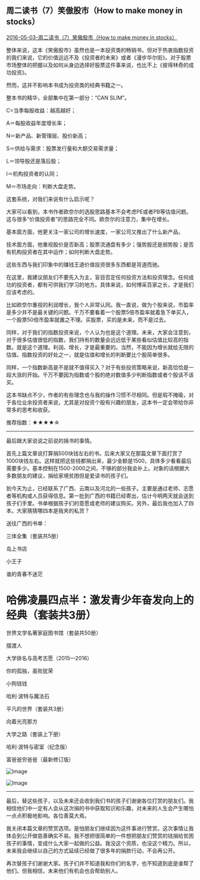 ## 周二读书（7）笑傲股市（How to make money in stocks）



[2016-05-03-周二读书（7）笑傲股市（How to make money in stocks）](https://mp.weixin.qq.com/s/0yYzihkfhm_3Yil-HixRUw)



整体来说，这本《笑傲股市》虽然也是一本投资类的畅销书，但对于热衷指数投资的我们来说，它的价值远远不及《投资者的未来》或者《漫步华尔街》。对于股票市场整体的把握以及如何从身边选择好股票这件事来说，也比不上《彼得林奇的成功投资》。



然而，这并不影响本书成为投资类的经典书籍之一。



整本书的精华，全部集中在第一部分：“CAN SLIM”。



C=当季每股收益：越高越好；

A＝每股收益年度增长率；

N＝新产品、新管理层、股价新高；

S＝供给与需求：股票发行量和大额交易需求量；

L＝领导股还是落后股；

I＝机构投资者的认同；

M＝市场走向：判断大盘走势。



这套系统，对我们来说有什么启示呢？



大家可以看到，本书作者欧奈尔的选股思路基本不会考虑PE或者PB等估值问题。这与很多“价值投资者”的思路完全不同。欧奈尔的注意力，集中在增长。



基本面方面，他更关注一家公司的增长速度，一家公司又推出了什么新产品。



技术面方面，他重视股价是否新高；股票流通盘有多少；强势股还是弱势股；是否有机构投资者在其中运作；如何判断大盘走势。



这些东西与我们印象中的赚钱王道价值投资很多东西都是背道而驰。



在这里，我建议朋友们不要先入为主，盲目否定任何投资方法和投资理念。任何成功的投资者，都有可供我们学习的地方。具体来说，如何博采百家之长，才是我们应该考虑的。



比如欧奈尔重视的利润增长，我个人非常认同。我一直说，做为个股来说，市盈率是多少并不是最关键的问题。千万不要看着一个股票5倍市盈率就着急下单买入，一个股票50倍市盈率就置之不理。买股票，买的是未来，而不是过去。



同样，对于我们的指数投资来说，个人认为也是这个道理。未来，大家会注意到，对于很多估值很低的指数，我们持有的数量会远远低于某些看似估值比较高的指数。就是这个道理。利润、增长，才是最重要的。当然，不能因为增长就给无限的估值。指数投资的好处之一，就是估值和增长的判断要比个股简单很多。



同样，一个指数新高是不是就不值得买入？对于有些投资策略来说，新高恰恰是一段大涨的开始。千万不要因为指数或个股的绝对数值多少判断指数或者个股该不该买。



这本书缺点不少，作者的有些理念也与我的操作习惯不尽相同。但是瑕不掩瑜，对于各位业余投资者来说，尤其是对投资个股有兴趣的朋友，这本书一定会带给你非常多的思考和收获。



推荐指数：★★★★☆







------





最后跟大家说说之前说的捐书的事情。



首先上篇文章说打算捐500块钱左右的书。后来大家又在那篇文章下面打赏了1000块钱左右。这样就把这些钱都捐出来，最少金额是1500，具体多少看看最后需要多少。基本控制在1500-2000之间，不够的部分我会补上。对象的话根据大多数朋友的建议，捐给家境贫困但是爱读书的孩子们。



到今天为止，已经联系了广西、云南以及河北的一些孩子。主要是通过老师、志愿者等机构或人员获得信息。第一批到广西的书籍已经寄出，估计今明两天就会送到孩子们手里。书单根据孩子们的意愿或老师的建议购买。另外，最后我也加入了四本。大家猜猜哪四本是我夹的私货？



送往广西的书单：



三体全集（套装共5册）

岛上书店

小王子

谁的青春不迷茫

# 哈佛凌晨四点半：激发青少年奋发向上的经典（套装共3册）

世界文学名著家庭图书馆（套装共50册）

摆渡人

大学排名与高考志愿（2015—2016）

你的孤独，虽败犹荣

小狗钱钱

哈利·波特与魔法石

平凡的世界（套装共3册）

向着光亮那方

大学之路（套装上下册）

哈利·波特与密室（纪念版）

富爸爸穷爸爸（最新修订版）





![Image](http://mmbiz.qpic.cn/mmbiz/SEPick5M9xjP4RODrrMfuQIxtzrrEbkDicAw9uEw31Le5pf7ic1YnH8EHIXHASKibVXbLibp344t3XQgnXvIOCTLg2w/640?wx_fmt=png&tp=webp&wxfrom=5&wx_lazy=1&wx_co=1)



![Image](http://mmbiz.qpic.cn/mmbiz/SEPick5M9xjP4RODrrMfuQIxtzrrEbkDic9nbB6ImC9foFTzYfuuYfn2wsO8ibq5PE7pKPRNgBWfKlv6hRe93cQwA/640?wx_fmt=png&tp=webp&wxfrom=5&wx_lazy=1&wx_co=1)



------



最后，替这些孩子，以及未来还会收到我们书的孩子们谢谢各位打赏的朋友们。我相信他们中一定有人会从这次捐的书中获取知识和乐趣，对未来的人生会产生哪怕一点点积极地影响。各位善莫大焉。



我关闭本篇文章的赞赏选项。是怕朋友们继续因为这件事进行赞赏。这次事情让我体会到公开做慈善确实不易。我不想把很简单的一件想把朋友们赞赏的钱捐给贫困孩子的事情，变成什么大家一起做的公益。我没这个资质，也没这个精力。所以，未来我会继续以自己的方式延续已经做了很多年的捐款行动，不会再公开。



再次替孩子们谢谢大家。孩子们并不知道我和你们的名字，也不知道到底是谁帮了他们。但我相信，未来他们有机会也会帮助别人。